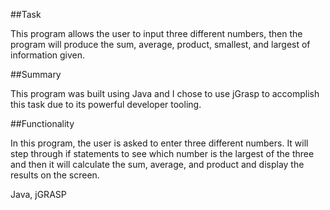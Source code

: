 ##Task

This program allows the user to input three different numbers, then the program will produce the sum, average, product, smallest, and largest of information given. 

##Summary

This program was built using Java and I chose to use jGrasp to accomplish this task due to its powerful developer tooling.

##Functionality

In this program, the user is asked to enter three different numbers. It will step through if statements to see which number is the largest of the three and then it will calculate the sum, average, and product and display the results on the screen. 


Java, jGRASP
